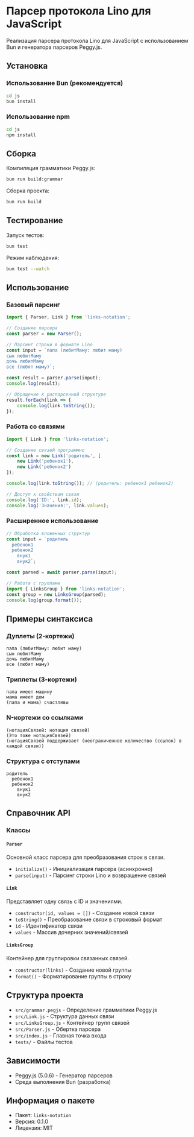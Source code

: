 # Парсер протокола Lino для JavaScript

Реализация парсера протокола Lino для JavaScript с использованием Bun и
генератора парсеров Peggy.js.

## Установка

### Использование Bun (рекомендуется)

```bash
cd js
bun install
```

### Использование npm

```bash
cd js
npm install
```

## Сборка

Компиляция грамматики Peggy.js:

```bash
bun run build:grammar
```

Сборка проекта:

```bash
bun run build
```

## Тестирование

Запуск тестов:

```bash
bun test
```

Режим наблюдения:

```bash
bun test --watch
```

## Использование

### Базовый парсинг

```javascript
import { Parser, Link } from 'links-notation';

// Создание парсера
const parser = new Parser();

// Парсинг строки в формате Lino
const input = `папа (любитМаму: любит маму)
сын любитМаму
дочь любитМаму
все (любят маму)`;

const result = parser.parse(input);
console.log(result);

// Обращение к распарсенной структуре
result.forEach(link => {
    console.log(link.toString());
});
```

### Работа со связями

```javascript
import { Link } from 'links-notation';

// Создание связей программно
const link = new Link('родитель', [
    new Link('ребенок1'),
    new Link('ребенок2')
]);

console.log(link.toString()); // (родитель: ребенок1 ребенок2)

// Доступ к свойствам связи
console.log('ID:', link.id);
console.log('Значения:', link.values);
```

### Расширенное использование

```javascript
// Обработка вложенных структур
const input = `родитель
  ребенок1
  ребенок2
    внук1
    внук2`;

const parsed = await parser.parse(input);

// Работа с группами
import { LinksGroup } from 'links-notation';
const group = new LinksGroup(parsed);
console.log(group.format());
```

## Примеры синтаксиса

### Дуплеты (2-кортежи)

```lino
папа (любитМаму: любит маму)
сын любитМаму
дочь любитМаму
все (любят маму)
```

### Триплеты (3-кортежи)

```lino
папа имеет машину
мама имеет дом
(папа и мама) счастливы
```

### N-кортежи со ссылками

```lino
(нотацияСвязей: нотация связей)
(Это тоже нотацияСвязей)
(нотацияСвязей поддерживает (неограниченное количество (ссылок) в каждой связи))
```

### Структура с отступами

```lino
родитель
  ребенок1
  ребенок2
    внук1
    внук2
```

## Справочник API

### Классы

#### `Parser`

Основной класс парсера для преобразования строк в связи.

- `initialize()` - Инициализация парсера (асинхронно)
- `parse(input)` - Парсинг строки Lino и возвращение связей

#### `Link`

Представляет одну связь с ID и значениями.

- `constructor(id, values = [])` - Создание новой связи
- `toString()` - Преобразование связи в строковый формат
- `id` - Идентификатор связи
- `values` - Массив дочерних значений/связей

#### `LinksGroup`

Контейнер для группировки связанных связей.

- `constructor(links)` - Создание новой группы
- `format()` - Форматирование группы в строку

## Структура проекта

- `src/grammar.pegjs` - Определение грамматики Peggy.js
- `src/Link.js` - Структура данных связи
- `src/LinksGroup.js` - Контейнер групп связей
- `src/Parser.js` - Обертка парсера
- `src/index.js` - Главная точка входа
- `tests/` - Файлы тестов

## Зависимости

- Peggy.js (5.0.6) - Генератор парсеров
- Среда выполнения Bun (разработка)

## Информация о пакете

- Пакет: `links-notation`
- Версия: 0.1.0
- Лицензия: MIT
